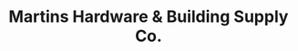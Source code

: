 ---
title: "Martins Hardware & Building Supply Co."
url: /bristol/martins-hardware-und-building-supply-co/
shop: Eisenwaren
---